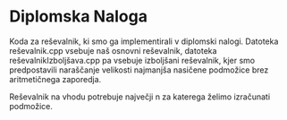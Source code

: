 # Diplomska Naloga
Koda za reševalnik, ki smo ga implementirali v diplomski nalogi.
Datoteka reševalnik.cpp vsebuje naš osnovni reševalnik, datoteka reševalnikIzboljšava.cpp pa vsebuje izboljšani reševalnik, kjer smo predpostavili naraščanje velikosti najmanjša nasičene podmožice brez aritmetičnega zaporedja.

Reševalnik na vhodu potrebuje največji n za katerega želimo izračunati podmožice.
